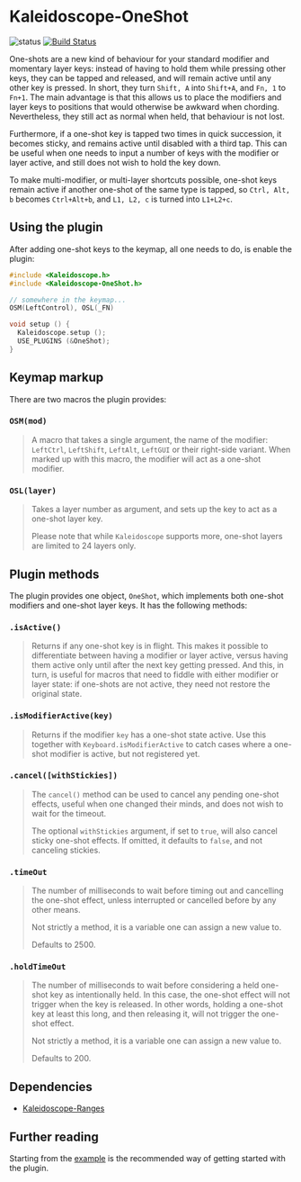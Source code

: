 # Kaleidoscope-OneShot

![status][st:stable] [![Build Status][travis:image]][travis:status]

 [travis:image]: https://travis-ci.org/keyboardio/Kaleidoscope-OneShot.svg?branch=master
 [travis:status]: https://travis-ci.org/keyboardio/Kaleidoscope-OneShot

 [st:stable]: https://img.shields.io/badge/stable-✔-black.png?style=flat&colorA=44cc11&colorB=494e52
 [st:broken]: https://img.shields.io/badge/broken-X-black.png?style=flat&colorA=e05d44&colorB=494e52
 [st:experimental]: https://img.shields.io/badge/experimental----black.png?style=flat&colorA=dfb317&colorB=494e52

One-shots are a new kind of behaviour for your standard modifier and momentary
layer keys: instead of having to hold them while pressing other keys, they can
be tapped and released, and will remain active until any other key is pressed.
In short, they turn `Shift, A` into `Shift+A`, and `Fn, 1` to `Fn+1`. The main
advantage is that this allows us to place the modifiers and layer keys to
positions that would otherwise be awkward when chording. Nevertheless, they
still act as normal when held, that behaviour is not lost.

Furthermore, if a one-shot key is tapped two times in quick succession, it
becomes sticky, and remains active until disabled with a third tap. This can be
useful when one needs to input a number of keys with the modifier or layer
active, and still does not wish to hold the key down.

To make multi-modifier, or multi-layer shortcuts possible, one-shot keys remain
active if another one-shot of the same type is tapped, so `Ctrl, Alt, b` becomes
`Ctrl+Alt+b`, and `L1, L2, c` is turned into `L1+L2+c`.

## Using the plugin

After adding one-shot keys to the keymap, all one needs to do, is enable the
plugin:

```c++
#include <Kaleidoscope.h>
#include <Kaleidoscope-OneShot.h>

// somewhere in the keymap...
OSM(LeftControl), OSL(_FN)

void setup () {
  Kaleidoscope.setup ();
  USE_PLUGINS (&OneShot);
}
```

## Keymap markup

There are two macros the plugin provides: 

### `OSM(mod)`

> A macro that takes a single argument, the name of the modifier: `LeftCtrl`,
> `LeftShift`, `LeftAlt`, `LeftGUI` or their right-side variant. When marked up
> with this macro, the modifier will act as a one-shot modifier.

### `OSL(layer)`

> Takes a layer number as argument, and sets up the key to act as a one-shot
> layer key.
>
> Please note that while `Kaleidoscope` supports more, one-shot layers are
> limited to 24 layers only.

## Plugin methods

The plugin provides one object, `OneShot`, which implements both one-shot
modifiers and one-shot layer keys. It has the following methods:

### `.isActive()`

> Returns if any one-shot key is in flight. This makes it possible to
> differentiate between having a modifier or layer active, versus having them
> active only until after the next key getting pressed. And this, in turn, is
> useful for macros that need to fiddle with either modifier or layer state: if
> one-shots are not active, they need not restore the original state.

### `.isModifierActive(key)`

> Returns if the modifier `key` has a one-shot state active. Use this together
> with `Keyboard.isModifierActive` to catch cases where a one-shot modifier is
> active, but not registered yet.

### `.cancel([withStickies])`

> The `cancel()` method can be used to cancel any pending one-shot effects,
> useful when one changed their minds, and does not wish to wait for the
> timeout.
>
> The optional `withStickies` argument, if set to `true`, will also cancel
> sticky one-shot effects. If omitted, it defaults to `false`, and not canceling
> stickies.

### `.timeOut`

> The number of milliseconds to wait before timing out and cancelling the
> one-shot effect, unless interrupted or cancelled before by any other means.
>
> Not strictly a method, it is a variable one can assign a new value to.
>
> Defaults to 2500.

### `.holdTimeOut`

> The number of milliseconds to wait before considering a held one-shot key as
> intentionally held. In this case, the one-shot effect will not trigger when
> the key is released. In other words, holding a one-shot key at least this
> long, and then releasing it, will not trigger the one-shot effect.
>
> Not strictly a method, it is a variable one can assign a new value to.
>
> Defaults to 200.

## Dependencies

* [Kaleidoscope-Ranges](https://github.com/keyboardio/Kaleidoscope-Ranges)

## Further reading

Starting from the [example][plugin:example] is the recommended way of getting
started with the plugin.

 [plugin:example]: https://github.com/keyboardio/Kaleidoscope-OneShot/blob/master/examples/OneShot/OneShot.ino
